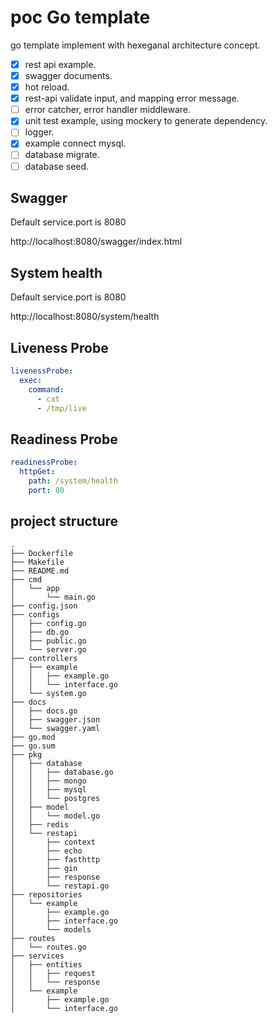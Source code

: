 # poc Go template

go template implement with hexeganal architecture concept.

- [x] rest api example.
- [x] swagger documents.
- [x] hot reload.
- [x] rest-api validate input, and mapping error message.
- [ ] error catcher, error handler middleware.
- [x] unit test example, using mockery to generate dependency.
- [ ] logger.
- [x] example connect mysql.
- [ ] database migrate.
- [ ] database seed.

## Swagger

Default service.port is 8080

http://localhost:8080/swagger/index.html

## System health

Default service.port is 8080

http://localhost:8080/system/health

## Liveness Probe

```yaml
livenessProbe:
  exec:
    command:
      - cat
      - /tmp/live
```

## Readiness Probe

```yaml
readinessProbe:
  httpGet:
    path: /system/health
    port: 80
```

## project structure

```
.
├── Dockerfile
├── Makefile
├── README.md
├── cmd
│   └── app
│       └── main.go
├── config.json
├── configs
│   ├── config.go
│   ├── db.go
│   ├── public.go
│   └── server.go
├── controllers
│   ├── example
│   │   ├── example.go
│   │   └── interface.go
│   └── system.go
├── docs
│   ├── docs.go
│   ├── swagger.json
│   └── swagger.yaml
├── go.mod
├── go.sum
├── pkg
│   ├── database
│   │   ├── database.go
│   │   ├── mongo
│   │   ├── mysql
│   │   └── postgres
│   ├── model
│   │   └── model.go
│   ├── redis
│   └── restapi
│       ├── context
│       ├── echo
│       ├── fasthttp
│       ├── gin
│       ├── response
│       └── restapi.go
├── repositories
│   └── example
│       ├── example.go
│       ├── interface.go
│       └── models
├── routes
│   └── routes.go
├── services
│   ├── entities
│   │   ├── request
│   │   └── response
│   └── example
│       ├── example.go
│       └── interface.go
```
